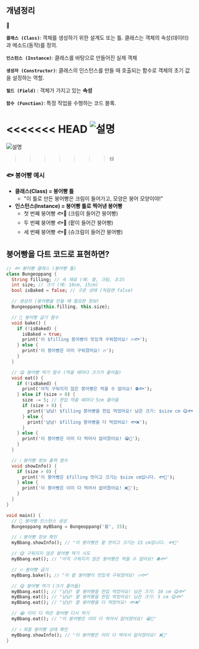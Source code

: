 ## 개념정리

<aside>
💬

**`클래스 (Class)`**: 객체를 생성하기 위한 설계도 또는 틀. 클래스는 객체의 속성(데이터)과 메소드(동작)를 정의.

**`인스턴스 (Instance)`**: 클래스를 바탕으로 만들어진 실제 객체

**`생성자 (Constructor)`**: 클래스의 인스턴스를 만들 때 호출되는 함수로 객체의 초기 값을 설정하는 역할.

**`필드 (Field)`** : 객체가 가지고 있는 **속성**

**`함수 (Function)`**: 특정 작업을 수행하는 코드 블록.

</aside>

<<<<<<< HEAD
 ![설명](https://github.com/complete0415Jiyoung/modu-3-dart-study/blob/master/assets/image/til/image32.png?raw=true)
=======
![설명](https://github.com/complete0415Jiyoung/modu-3-dart-study/blob/master/assets/image/til/image32.png?raw=true)
>>>>>>> til

### 🐟 붕어빵 예시

- **클래스(Class) = 붕어빵 틀**
    - "이 틀로 만든 붕어빵은 크림이 들어가고, 모양은 붕어 모양이야!"
- **인스턴스(Instance) = 붕어빵 틀로 찍어낸 붕어빵**
    - 첫 번째 붕어빵 🐟🍞 (크림이 들어간 붕어빵)
    - 두 번째 붕어빵 🐟🍞 (팥이 들어간 붕어빵)
    - 세 번째 붕어빵 🐟🍞 (슈크림이 들어간 붕어빵)

## 붕어빵을 다트 코드로 표현하면?

```dart
// 🐟 붕어빵 클래스 (붕어빵 틀)
class Bungeoppang {
  String filling; // 속 재료 (예: 팥, 크림, 초코)
  int size; // 크기 (예: 10cm, 15cm)
  bool isBaked = false; // 구운 상태 (처음엔 false)

  // 생성자 (붕어빵을 만들 때 필요한 정보)
  Bungeoppang(this.filling, this.size);

  // 🍞 붕어빵 굽기 함수
  void bake() {
    if (!isBaked) {
      isBaked = true;
      print('이 $filling 붕어빵이 맛있게 구워졌어요! 🔥🐟');
    } else {
      print('이 붕어빵은 이미 구워졌어요! 🔥');
    }
  }

  // 😋 붕어빵 먹기 함수 (먹을 때마다 크기가 줄어듦)
  void eat() {
    if (!isBaked) {
      print('아직 구워지지 않은 붕어빵은 먹을 수 없어요! ⛔🐟');
    } else if (size > 0) {
      size -= 5; // 한입 먹을 때마다 5cm 줄어듦
      if (size > 0) {
        print('냠냠! $filling 붕어빵을 한입 먹었어요! 남은 크기: $size cm 😋🐟');
      } else {
        print('냠냠! $filling 붕어빵을 다 먹었어요! 🐟❌');
      }
    } else {
      print('이 붕어빵은 이미 다 먹어서 없어졌어요! 😭🍞');
    }
  }

  // ℹ️ 붕어빵 정보 출력 함수
  void showInfo() {
    if (size > 0) {
      print('이 붕어빵은 $filling 맛이고 크기는 $size cm입니다. 🐟🍞');
    } else {
      print('이 붕어빵은 이미 다 먹어서 없어졌어요! ❌🍞');
    }
  }
}

void main() {
  // 🎨 붕어빵 인스턴스 생성
  Bungeoppang myBbang = Bungeoppang('팥', 15);

  // ℹ️ 붕어빵 정보 확인
  myBbang.showInfo(); // "이 붕어빵은 팥 맛이고 크기는 15 cm입니다. 🐟🍞"

  // 😋 구워지지 않은 붕어빵 먹기 시도
  myBbang.eat(); // "아직 구워지지 않은 붕어빵은 먹을 수 없어요! ⛔🐟"

  // 🔥 붕어빵 굽기
  myBbang.bake(); // "이 팥 붕어빵이 맛있게 구워졌어요! 🔥🐟"

  // 😋 붕어빵 먹기 (크기 줄어듦)
  myBbang.eat(); // "냠냠! 팥 붕어빵을 한입 먹었어요! 남은 크기: 10 cm 😋🐟"
  myBbang.eat(); // "냠냠! 팥 붕어빵을 한입 먹었어요! 남은 크기: 5 cm 😋🐟"
  myBbang.eat(); // "냠냠! 팥 붕어빵을 다 먹었어요! 🐟❌"

  // 😭 이미 다 먹은 붕어빵 다시 먹기
  myBbang.eat(); // "이 붕어빵은 이미 다 먹어서 없어졌어요! 😭🍞"

  // ℹ️ 최종 붕어빵 상태 확인
  myBbang.showInfo(); // "이 붕어빵은 이미 다 먹어서 없어졌어요! ❌🍞"
}

```